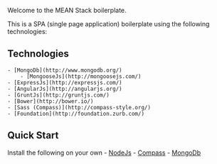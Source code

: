 Welcome to the MEAN Stack boilerplate.

This is a SPA (single page application) boilerplate using the following technologies:

## Technologies
	- [MongoDb](http://www.mongodb.org/)
		- [MongooseJs](http://mongoosejs.com/)
	- [ExpressJs](http://expressjs.com/)
	- [AngularJs](http://angularjs.org/)
	- [GruntJs](http://gruntjs.com/)
	- [Bower](http://bower.io/)
	- [Sass (Compass)](http://compass-style.org/)
	- [Foundation](http://foundation.zurb.com/)

## Quick Start
Install the following on your own
	- [NodeJs](http://nodejs.org/)
	- [Compass](http://compass-style.org/install/)
	- [MongoDb](http://www.mongodb.org/downloads)

